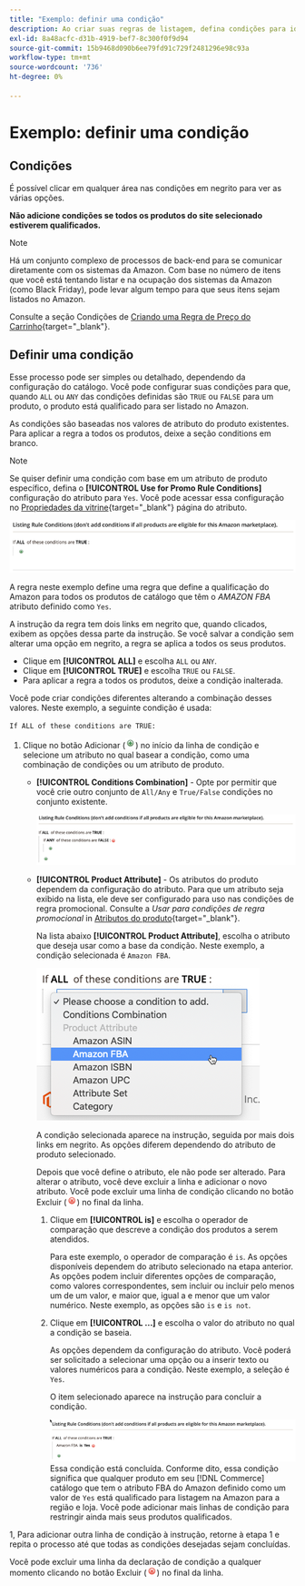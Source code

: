 ```yaml
---
title: "Exemplo: definir uma condição"
description: Ao criar suas regras de listagem, defina condições para identificar os produtos do catálogo do Commerce a serem listados no Amazon Marketplace.
exl-id: 8a48acfc-d31b-4919-bef7-8c300f0f9d94
source-git-commit: 15b9468d090b6ee79fd91c729f2481296e98c93a
workflow-type: tm+mt
source-wordcount: '736'
ht-degree: 0%

---
```


# Exemplo: definir uma condição

## Condições

É possível clicar em qualquer área nas condições em negrito para ver as várias opções.

**Não adicione condições se todos os produtos do site selecionado estiverem qualificados.**

>[!NOTE]
>
>Há um conjunto complexo de processos de back-end para se comunicar diretamente com os sistemas da Amazon. Com base no número de itens que você está tentando listar e na ocupação dos sistemas da Amazon (como Black Friday), pode levar algum tempo para que seus itens sejam listados no Amazon.

Consulte a seção Condições de [Criando uma Regra de Preço do Carrinho](https://docs.magento.com/user-guide/marketing/price-rules-catalog-create.html){target="_blank"}.

## Definir uma condição

Esse processo pode ser simples ou detalhado, dependendo da configuração do catálogo. Você pode configurar suas condições para que, quando `ALL` ou `ANY` das condições definidas são `TRUE` ou `FALSE` para um produto, o produto está qualificado para ser listado no Amazon.

As condições são baseadas nos valores de atributo do produto existentes. Para aplicar a regra a todos os produtos, deixe a seção conditions em branco.

>[!NOTE]
>
>Se quiser definir uma condição com base em um atributo de produto específico, defina o **[!UICONTROL Use for Promo Rule Conditions]** configuração do atributo para `Yes`. Você pode acessar essa configuração no [Propriedades da vitrine](https://docs.magento.com/user-guide/catalog/product-attributes-add.html){target="_blank"} página do atributo.

![Condição - linha 1](assets/ob-listing-rule-conditions-start.png)

A regra neste exemplo define uma regra que define a qualificação do Amazon para todos os produtos de catálogo que têm o _AMAZON FBA_ atributo definido como `Yes`.

A instrução da regra tem dois links em negrito que, quando clicados, exibem as opções dessa parte da instrução. Se você salvar a condição sem alterar uma opção em negrito, a regra se aplica a todos os seus produtos.

- Clique em **[!UICONTROL ALL]** e escolha `ALL` ou `ANY`.
- Clique em **[!UICONTROL TRUE]** e escolha `TRUE` ou `FALSE`.
- Para aplicar a regra a todos os produtos, deixe a condição inalterada.

Você pode criar condições diferentes alterando a combinação desses valores. Neste exemplo, a seguinte condição é usada:

`If ALL of these conditions are TRUE:`

1. Clique no botão Adicionar (![Ícone Adicionar](assets/btn-add-grn.png)) no início da linha de condição e selecione um atributo no qual basear a condição, como uma combinação de condições ou um atributo de produto.

   - **[!UICONTROL Conditions Combination]** - Opte por permitir que você crie outro conjunto de `All/Any` e `True/False` condições no conjunto existente.

      ![Combinação de condições](assets/ob-conditions-combinations.png)

   - **[!UICONTROL Product Attribute]** - Os atributos do produto dependem da configuração do atributo. Para que um atributo seja exibido na lista, ele deve ser configurado para uso nas condições de regra promocional. Consulte a _Usar para condições de regra promocional_ in [Atributos do produto](https://docs.magento.com/user-guide/stores/attributes-product.html){target="_blank"}.

      Na lista abaixo **[!UICONTROL Product Attribute]**, escolha o atributo que deseja usar como a base da condição. Neste exemplo, a condição selecionada é `Amazon FBA`.

      ![Linha de condição 2, parte 2](assets/ob-condition-attribute-dropdown.png)

      A condição selecionada aparece na instrução, seguida por mais dois links em negrito. As opções diferem dependendo do atributo de produto selecionado.

      Depois que você define o atributo, ele não pode ser alterado. Para alterar o atributo, você deve excluir a linha e adicionar o novo atributo. Você pode excluir uma linha de condição clicando no botão Excluir (![Ícone Excluir](assets/btn-del-red.png)) no final da linha.

      1. Clique em **[!UICONTROL is]** e escolha o operador de comparação que descreve a condição dos produtos a serem atendidos.

         Para este exemplo, o operador de comparação é `is`. As opções disponíveis dependem do atributo selecionado na etapa anterior. As opções podem incluir diferentes opções de comparação, como valores correspondentes, sem incluir ou incluir pelo menos um de um valor, e maior que, igual a e menor que um valor numérico. Neste exemplo, as opções são `is` e `is not`.

      1. Clique em **[!UICONTROL ...]** e escolha o valor do atributo no qual a condição se baseia.

         As opções dependem da configuração do atributo. Você poderá ser solicitado a selecionar uma opção ou a inserir texto ou valores numéricos para a condição. Neste exemplo, a seleção é `Yes`.

         O item selecionado aparece na instrução para concluir a condição.

         ![Linha de condição 2, parte 3](assets/ob-listing-rule-condition-is.png)
   Essa condição está concluída. Conforme dito, essa condição significa que qualquer produto em seu [!DNL Commerce] catálogo que tem o atributo FBA do Amazon definido como um valor de `Yes` está qualificado para listagem na Amazon para a região e loja. Você pode adicionar mais linhas de condição para restringir ainda mais seus produtos qualificados.

1, Para adicionar outra linha de condição à instrução, retorne à etapa 1 e repita o processo até que todas as condições desejadas sejam concluídas.

Você pode excluir uma linha da declaração de condição a qualquer momento clicando no botão Excluir (![Ícone Excluir](assets/btn-del-red.png)) no final da linha.
